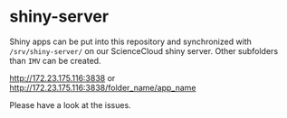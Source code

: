 # shiny-server

Shiny apps can be put into this repository and synchronized with `/srv/shiny-server/` on our ScienceCloud shiny server.
Other subfolders than `IMV` can be created.

http://172.23.175.116:3838
or
http://172.23.175.116:3838/folder_name/app_name

Please have a look at the issues.
